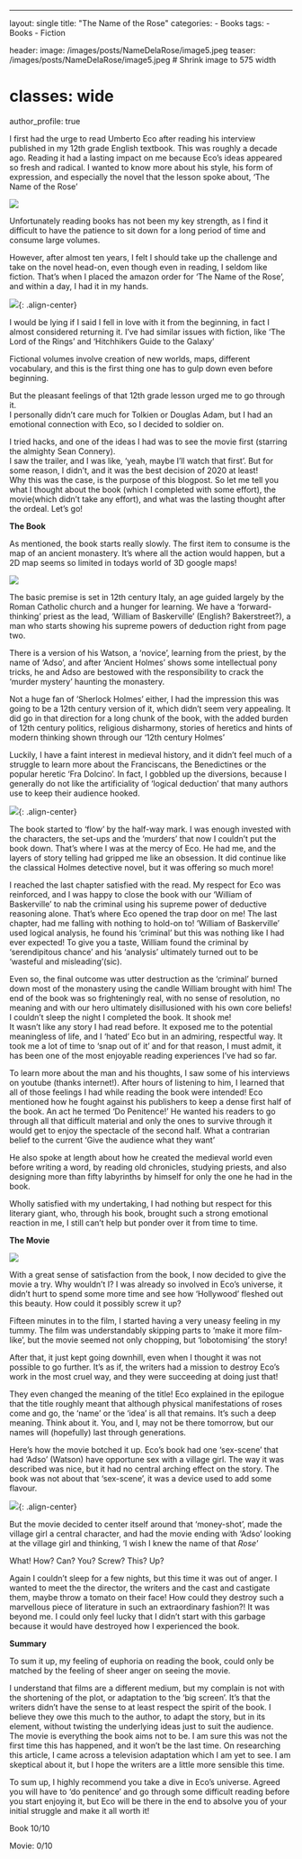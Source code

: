 ---
layout: single
title: "The Name of the Rose"
categories:
    - Books
tags:
    - Books
    - Fiction

header:
    image: /images/posts/NameDelaRose/image5.jpeg
    teaser: /images/posts/NameDelaRose/image5.jpeg       # Shrink image to 575 width
# classes: wide
author_profile: true


I first had the urge to read Umberto Eco after reading his interview published in my 12th grade English textbook. This was roughly a decade ago. Reading it had a lasting impact on me because Eco’s ideas appeared so fresh and radical. I wanted to know more about his style, his form of expression, and especially the novel that the lesson spoke about, ‘The Name of the Rose’

![](/images/posts/NameDelaRose/image1.jpeg)

Unfortunately reading books has not been my key strength, as I find it difficult to have the patience to sit down for a long period of time and consume large volumes.

However, after almost ten years, I felt I should take up the challenge and take on the novel head-on, even though even in reading, I seldom like fiction. That’s when I placed the amazon order for ‘The Name of the Rose’, and within a day, I had it in my hands.

![](/images/posts/NameDelaRose/image2.jpeg){: .align-center}

I would be lying if I said I fell in love with it from the beginning, in fact I almost considered returning it. I’ve had similar issues with fiction, like ‘The Lord of the Rings’ and ‘Hitchhikers Guide to the Galaxy’

Fictional volumes involve creation of new worlds, maps, different vocabulary, and this is the first thing one has to gulp down even before beginning.

But the pleasant feelings of that 12th grade lesson urged me to go through it.   
I personally didn’t care much for Tolkien or Douglas Adam, but I had an emotional connection with Eco, so I decided to soldier on.

I tried hacks, and one of the ideas I had was to see the movie first (starring the almighty Sean Connery).   
I saw the trailer, and I was like, ‘yeah, maybe I’ll watch that first’. But for some reason, I didn’t, and it was the best decision of 2020 at least\!   
Why this was the case, is the purpose of this blogpost. So let me tell you what I thought about the book (which I completed with some effort), the movie(which didn’t take any effort), and what was the lasting thought after the ordeal. Let’s go\!

**The Book**

As mentioned, the book starts really slowly. The first item to consume is the map of an ancient monastery. It’s where all the action would happen, but a 2D map seems so limited in todays world of 3D google maps\!

![](/images/posts/NameDelaRose/image3.jpeg)

The basic premise is set in 12th century Italy, an age guided largely by the Roman Catholic church and a hunger for learning. We have a ‘forward-thinking’ priest as the lead, ‘William of Baskerville’ (English? Bakerstreet?), a man who starts showing his supreme powers of deduction right from page two.

There is a version of his Watson, a ‘novice’, learning from the priest, by the name of ‘Adso’, and after ‘Ancient Holmes’ shows some intellectual pony tricks, he and Adso are bestowed with the responsibility to crack the ‘murder mystery’ haunting the monastery.

Not a huge fan of ‘Sherlock Holmes’ either, I had the impression this was going to be a 12th century version of it, which didn’t seem very appealing. It did go in that direction for a long chunk of the book, with the added burden of 12th century politics, religious disharmony, stories of heretics and hints of modern thinking shown through our ‘12th century Holmes’

Luckily, I have a faint interest in medieval history, and it didn’t feel much of a struggle to learn more about the Franciscans, the Benedictines or the popular heretic ‘Fra Dolcino’. In fact, I gobbled up the diversions, because I generally do not like the artificiality of ‘logical deduction’ that many authors use to keep their audience hooked.

![](/images/posts/NameDelaRose/image4.jpeg){: .align-center}

The book started to ‘flow’ by the half-way mark. I was enough invested with the characters, the set-ups and the ‘murders’ that now I couldn’t put the book down. That’s where I was at the mercy of Eco. He had me, and the layers of story telling had gripped me like an obsession. It did continue like the classical Holmes detective novel, but it was offering so much more\!

I reached the last chapter satisfied with the read. My respect for Eco was reinforced, and I was happy to close the book with our ‘William of Baskerville’ to nab the criminal using his supreme power of deductive reasoning alone. That’s where Eco opened the trap door on me\! The last chapter, had me falling with nothing to hold-on to\! ‘William of Baskerville’ used logical analysis, he found his ‘criminal’ but this was nothing like I had ever expected\! To give you a taste, William found the criminal by ‘serendipitous chance’ and his ‘analysis’ ultimately turned out to be ‘wasteful and misleading’(sic).

Even so, the final outcome was utter destruction as the ‘criminal’ burned down most of the monastery using the candle William brought with him\! The end of the book was so frighteningly real, with no sense of resolution, no meaning and with our hero ultimately disillusioned with his own core beliefs\! I couldn’t sleep the night I completed the book. It shook me\!   
It wasn’t like any story I had read before. It exposed me to the potential meaningless of life, and I ‘hated’ Eco but in an admiring, respectful way. It took me a lot of time to ‘snap out of it’ and for that reason, I must admit, it has been one of the most enjoyable reading experiences I’ve had so far.

To learn more about the man and his thoughts, I saw some of his interviews on youtube (thanks internet\!). After hours of listening to him, I learned that all of those feelings I had while reading the book were intended\! Eco mentioned how he fought against his publishers to keep a dense first half of the book. An act he termed ‘Do Penitence\!’ He wanted his readers to go through all that difficult material and only the ones to survive through it would get to enjoy the spectacle of the second half. What a contrarian belief to the current ‘Give the audience what they want’

He also spoke at length about how he created the medieval world even before writing a word, by reading old chronicles, studying priests, and also designing more than fifty labyrinths by himself for only the one he had in the book.

Wholly satisfied with my undertaking, I had nothing but respect for this literary giant, who, through his book, brought such a strong emotional reaction in me, I still can’t help but ponder over it from time to time.

**The Movie**

![](/images/posts/NameDelaRose/image5.jpeg)

With a great sense of satisfaction from the book, I now decided to give the movie a try. Why wouldn’t I? I was already so involved in Eco’s universe, it didn’t hurt to spend some more time and see how ‘Hollywood’ fleshed out this beauty. How could it possibly screw it up?

Fifteen minutes in to the film, I started having a very uneasy feeling in my tummy. The film was understandably skipping parts to ‘make it more film-like’, but the movie seemed not only chopping, but ‘lobotomising’ the story\!

After that, it just kept going downhill, even when I thought it was not possible to go further. It’s as if, the writers had a mission to destroy Eco’s work in the most cruel way, and they were succeeding at doing just that\!

They even changed the meaning of the title\! Eco explained in the epilogue that the title roughly meant that although physical manifestations of roses come and go, the ‘name’ or the ‘idea’ is all that remains. It’s such a deep meaning. Think about it. You, and I, may not be there tomorrow, but our names will (hopefully) last through generations.

Here’s how the movie botched it up. Eco’s book had one ‘sex-scene’ that had ‘Adso’ (Watson) have opportune sex with a village girl. The way it was described was nice, but it had no central arching effect on the story. The book was not about that ‘sex-scene’, it was a device used to add some flavour.

![](/images/posts/NameDelaRose/image6.png){: .align-center}

But the movie decided to center itself around that ‘money-shot’, made the village girl a central character, and had the movie ending with ‘Adso’ looking at the village girl and thinking, ‘I wish I knew the name of that *Rose*’

What\! How? Can? You? Screw? This? Up?

Again I couldn’t sleep for a few nights, but this time it was out of anger. I wanted to meet the the director, the writers and the cast and castigate them, maybe throw a tomato on their face\! How could they destroy such a marvellous piece of literature in such an extraordinary fashion?\! It was beyond me. I could only feel lucky that I didn’t start with this garbage because it would have destroyed how I experienced the book.

**Summary**

To sum it up, my feeling of euphoria on reading the book, could only be matched by the feeling of sheer anger on seeing the movie.

I understand that films are a different medium, but my complain is not with the shortening of the plot, or adaptation to the ‘big screen’. It’s that the writers didn’t have the sense to at least respect the spirit of the book. I believe they owe this much to the author, to adapt the story, but in its element, without twisting the underlying ideas just to suit the audience.   
The movie is everything the book aims not to be. I am sure this was not the first time this has happened, and it won’t be the last time. On researching this article, I came across a television adaptation which I am yet to see. I am skeptical about it, but I hope the writers are a little more sensible this time.

To sum up, I highly recommend you take a dive in Eco’s universe. Agreed you will have to ‘do penitence’ and go through some difficult reading before you start enjoying it, but Eco will be there in the end to absolve you of your initial struggle and make it all worth it\!

Book 10/10

Movie: 0/10
